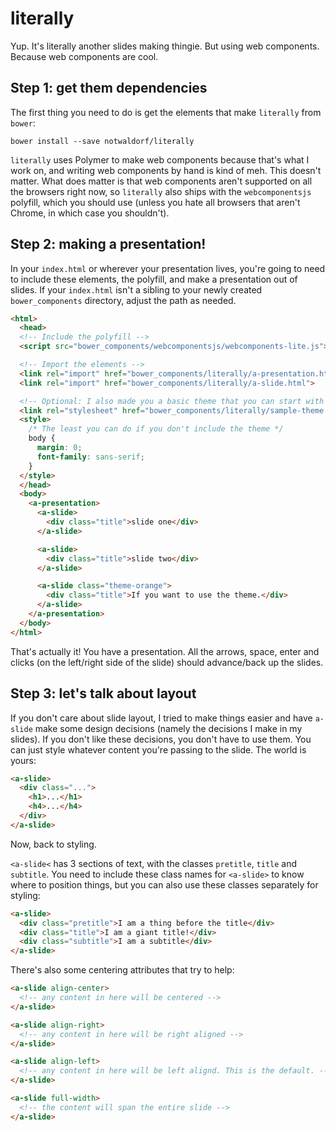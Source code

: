 # literally

Yup. It's literally another slides making thingie. But using web components.
Because web components are cool.

## Step 1: get them dependencies
The first thing you need to do is get the elements that make `literally` from `bower`:

```
bower install --save notwaldorf/literally
```

`literally` uses Polymer to make web components because that's what I work on,
and writing web components by hand is kind of meh. This doesn't matter. What does matter is that web components aren't supported on all the browsers right now, so `literally` also ships with the `webcomponentsjs` polyfill,
which you should use (unless you hate all browsers that aren't Chrome, in which case you shouldn't).

## Step 2: making a presentation!
In your `index.html` or wherever your presentation lives, you're going to need to
include these elements, the polyfill, and make a presentation out of slides. If your
`index.html` isn't a sibling to your newly created `bower_components` directory,
adjust the path as needed.

```html
<html>
  <head>
  <!-- Include the polyfill -->
  <script src="bower_components/webcomponentsjs/webcomponents-lite.js"></script>

  <!-- Import the elements -->
  <link rel="import" href="bower_components/literally/a-presentation.html">
  <link rel="import" href="bower_components/literally/a-slide.html">

  <!-- Optional: I also made you a basic theme that you can start with -->
  <link rel="stylesheet" href="bower_components/literally/sample-theme.css">
  <style>
    /* The least you can do if you don't include the theme */
    body {
      margin: 0;
      font-family: sans-serif;
    }
  </style>
  </head>
  <body>
    <a-presentation>
      <a-slide>
        <div class="title">slide one</div>
      </a-slide>

      <a-slide>
        <div class="title">slide two</div>
      </a-slide>

      <a-slide class="theme-orange">
        <div class="title">If you want to use the theme.</div>
      </a-slide>
    </a-presentation>
  </body>
</html>
```

That's actually it! You have a presentation. All the arrows, space, enter and
clicks (on the left/right side of the slide) should advance/back up the slides.

## Step 3: let's talk about layout
If you don't care about slide layout, I tried to make things easier and
have `a-slide` make some design decisions (namely the decisions I make in my slides).
If you don't like these decisions, you don't have to use them. You can just style whatever
content you're passing to the slide. The world is yours:
```html
<a-slide>
  <div class="...">
    <h1>...</h1>
    <h4>...</h4>
  </div>
</a-slide>
```

Now, back to styling.

`<a-slide<` has 3 sections of text, with the classes `pretitle`, `title` and `subtitle`.
You need to include these class names for `<a-slide>` to know where to position things,
but you can also use these classes separately for styling:

```html
<a-slide>
  <div class="pretitle">I am a thing before the title</div>
  <div class="title">I am a giant title!</div>
  <div class="subtitle">I am a subtitle</div>
</a-slide>
```

There's also some centering attributes that try to help:

```html
<a-slide align-center>
  <!-- any content in here will be centered -->
</a-slide>

<a-slide align-right>
  <!-- any content in here will be right aligned -->
</a-slide>

<a-slide align-left>
  <!-- any content in here will be left alignd. This is the default. -->
</a-slide>

<a-slide full-width>
  <!-- the content will span the entire slide -->
</a-slide>
```
